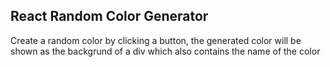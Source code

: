 ## React Random Color Generator

Create a random color by clicking a button, the generated color will be shown as the backgrund of a div which also contains the name of the color
